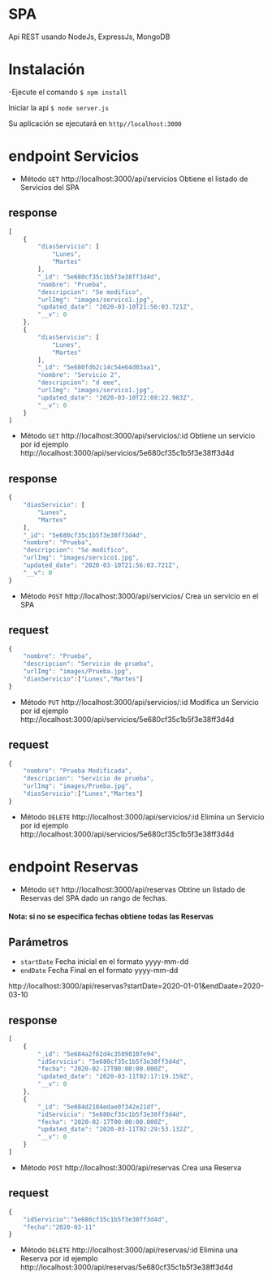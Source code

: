 # SPA

Api REST  usando NodeJs, ExpressJs, MongoDB

# Instalación

-Ejecute el comando `$ npm install`

Iniciar la api `$ node server.js`

Su aplicación se ejecutará en `http//localhost:3000`

# endpoint Servicios 
- Método `GET` http://localhost:3000/api/servicios Obtiene el listado de Servicios del SPA
## response
```js
[
    {
        "diasServicio": [
            "Lunes",
            "Martes"
        ],
        "_id": "5e680cf35c1b5f3e38ff3d4d",
        "nombre": "Prueba",
        "descripcion": "Se modifico",
        "urlImg": "images/servico1.jpg",
        "updated_date": "2020-03-10T21:56:03.721Z",
        "__v": 0
    },
    {
        "diasServicio": [
            "Lunes",
            "Martes"
        ],
        "_id": "5e680fd62c14c54e64d03aa1",
        "nombre": "Servicio 2",
        "descripcion": "d eee",
        "urlImg": "images/servico1.jpg",
        "updated_date": "2020-03-10T22:08:22.983Z",
        "__v": 0
    }
]
```
- Método `GET` http://localhost:3000/api/servicios/:id Obtiene un servicio por id ejemplo http://localhost:3000/api/servicios/5e680cf35c1b5f3e38ff3d4d
## response
```js
{
    "diasServicio": [
        "Lunes",
        "Martes"
    ],
    "_id": "5e680cf35c1b5f3e38ff3d4d",
    "nombre": "Prueba",
    "descripcion": "Se modifico",
    "urlImg": "images/servico1.jpg",
    "updated_date": "2020-03-10T21:56:03.721Z",
    "__v": 0
}
```
- Método `POST` http://localhost:3000/api/servicios/ Crea un servicio en el SPA
## request
```js
{
	"nombre": "Prueba",
	"descripcion": "Servicio de prueba",
	"urlImg": "images/Prueba.jpg",
	"diasServicio":["Lunes","Martes"]
}
```
- Método `PUT` http://localhost:3000/api/servicios/:id Modifica un Servicio por id ejemplo http://localhost:3000/api/servicios/5e680cf35c1b5f3e38ff3d4d
## request
```js
{
	"nombre": "Prueba Modificada",
	"descripcion": "Servicio de prueba",
	"urlImg": "images/Prueba.jpg",
	"diasServicio":["Lunes","Martes"]
}
```
- Método `DELETE` http://localhost:3000/api/servicios/:id Elimina un Servicio por id ejemplo http://localhost:3000/api/servicios/5e680cf35c1b5f3e38ff3d4d

# endpoint Reservas
- Método `GET` http://localhost:3000/api/reservas Obtine un listado de Reservas del SPA dado un rango de fechas.
#### Nota: si no se específica fechas obtiene todas las Reservas

## Parámetros 
- `startDate` Fecha inicial en el formato yyyy-mm-dd 
- `endDate` Fecha Final en el formato yyyy-mm-dd 

http://localhost:3000/api/reservas?startDate=2020-01-01&endDaate=2020-03-10
## response
```js
[
    {
        "_id": "5e684a2f62d4c35898107e94",
        "idServicio": "5e680cf35c1b5f3e38ff3d4d",
        "fecha": "2020-02-17T00:00:00.000Z",
        "updated_date": "2020-03-11T02:17:19.159Z",
        "__v": 0
    },
    {
        "_id": "5e684d2184edae0f342e21df",
        "idServicio": "5e680cf35c1b5f3e38ff3d4d",
        "fecha": "2020-02-17T00:00:00.000Z",
        "updated_date": "2020-03-11T02:29:53.132Z",
        "__v": 0
    }
]
```
- Método `POST` http://localhost:3000/api/reservas Crea una Reserva
## request
```js
{
	"idServicio":"5e680cf35c1b5f3e38ff3d4d",
	"fecha":"2020-03-11"
}
```
- Método `DELETE` http://localhost:3000/api/reservas/:id Elimina una Reserva por id ejemplo http://localhost:3000/api/reservas/5e680cf35c1b5f3e38ff3d4d

